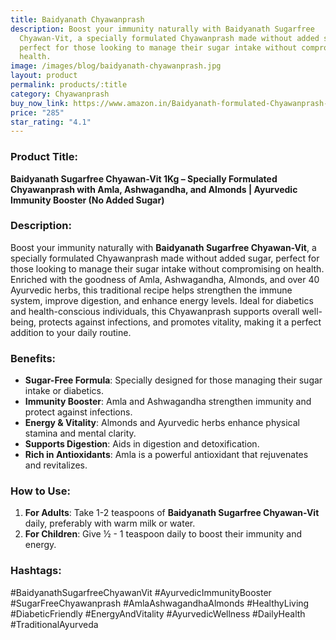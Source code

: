 ```yaml
---
title: Baidyanath Chyawanprash
description: Boost your immunity naturally with Baidyanath Sugarfree
  Chyawan-Vit, a specially formulated Chyawanprash made without added sugar,
  perfect for those looking to manage their sugar intake without compromising on
  health.
image: /images/blog/baidyanath-chyawanprash.jpg
layout: product
permalink: products/:title
category: Chyawanprash
buy_now_link: https://www.amazon.in/Baidyanath-formulated-Chyawanprash-Ashwagandha-KG/dp/B08X6RGQWL/ref=sr_1_2_sspa?crid=1A6EBHCVM05PF&tag=ayushmonk-21
price: "285"
star_rating: "4.1"
---
```

### Product Title:
**Baidyanath Sugarfree Chyawan-Vit 1Kg – Specially Formulated Chyawanprash with Amla, Ashwagandha, and Almonds | Ayurvedic Immunity Booster (No Added Sugar)**

### Description:
Boost your immunity naturally with **Baidyanath Sugarfree Chyawan-Vit**, a specially formulated Chyawanprash made without added sugar, perfect for those looking to manage their sugar intake without compromising on health. Enriched with the goodness of Amla, Ashwagandha, Almonds, and over 40 Ayurvedic herbs, this traditional recipe helps strengthen the immune system, improve digestion, and enhance energy levels. Ideal for diabetics and health-conscious individuals, this Chyawanprash supports overall well-being, protects against infections, and promotes vitality, making it a perfect addition to your daily routine.

### Benefits:
- **Sugar-Free Formula**: Specially designed for those managing their sugar intake or diabetics.
- **Immunity Booster**: Amla and Ashwagandha strengthen immunity and protect against infections.
- **Energy & Vitality**: Almonds and Ayurvedic herbs enhance physical stamina and mental clarity.
- **Supports Digestion**: Aids in digestion and detoxification.
- **Rich in Antioxidants**: Amla is a powerful antioxidant that rejuvenates and revitalizes.

### How to Use:
1. **For Adults**: Take 1-2 teaspoons of **Baidyanath Sugarfree Chyawan-Vit** daily, preferably with warm milk or water.
2. **For Children**: Give ½ - 1 teaspoon daily to boost their immunity and energy.

### Hashtags:
#BaidyanathSugarfreeChyawanVit #AyurvedicImmunityBooster #SugarFreeChyawanprash #AmlaAshwagandhaAlmonds #HealthyLiving #DiabeticFriendly #EnergyAndVitality #AyurvedicWellness #DailyHealth #TraditionalAyurveda
